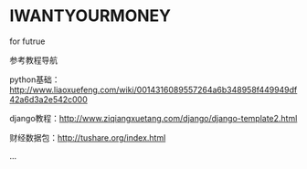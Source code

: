 # IWANTYOURMONEY
for futrue


参考教程导航

python基础：http://www.liaoxuefeng.com/wiki/0014316089557264a6b348958f449949df42a6d3a2e542c000

django教程：http://www.ziqiangxuetang.com/django/django-template2.html

财经数据包：http://tushare.org/index.html

...